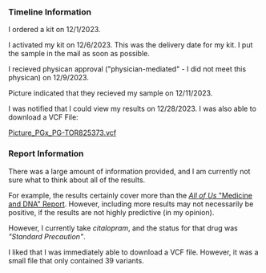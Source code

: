 ### Timeline Information

I ordered a kit on 12/1/2023.

I activated my kit on 12/6/2023.  This was the delivery date for my kit.  I put the sample in the mail as soon as possible.

I recieved physican approval ("physician-mediated" - I did not meet this physican) on 12/9/2023.

Picture indicated that they recieved my sample on 12/11/2023.

I was notified that I could view my results on 12/28/2023.  I was also able to download a VCF File:

[Picture_PGx_PG-TOR825373.vcf](https://github.com/cwarden45/DTC_Scripts/blob/master/Fulgent_Picture/Picture_PGx_PG-TOR825373.vcf)

### Report Information

There was a large amount of information provided, and I am currently not sure what to think about all of the results.

For example, the results certainly cover more than the [*All of Us* "Medicine and DNA" Report](https://github.com/cwarden45/DTC_Scripts/blob/master/All_of_Us/Medicine_and_DNA%20-%20230408.pdf).  However, including more results may not necessarily be positive, if the results are not highly predictive (in my opinion).

However, I currently take *citalopram*, and the status for that drug was *"Standard Precaution"*.

I liked that I was immediately able to download a VCF file.  However, it was a small file that only contained 39 variants.
